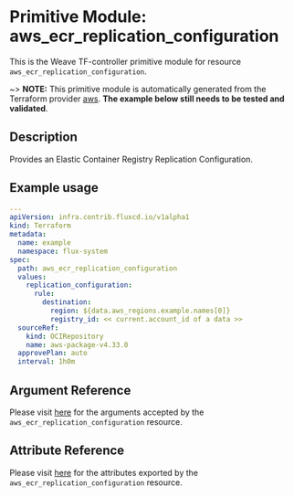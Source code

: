 
# Primitive Module: aws_ecr_replication_configuration

This is the Weave TF-controller primitive module for resource `aws_ecr_replication_configuration`.

~> **NOTE:** This primitive module is automatically generated from the Terraform provider [aws](https://registry.terraform.io/providers/hashicorp/aws/latest/docs/resources/ecr_replication_configuration). **The example below still needs to be tested and validated**.

## Description

Provides an Elastic Container Registry Replication Configuration.

## Example usage

```yaml
---
apiVersion: infra.contrib.fluxcd.io/v1alpha1
kind: Terraform
metadata:
  name: example
  namespace: flux-system
spec:
  path: aws_ecr_replication_configuration
  values:
    replication_configuration:
      rule:
        destination:
          region: ${data.aws_regions.example.names[0]}
          registry_id: << current.account_id of a data >>
  sourceRef:
    kind: OCIRepository
    name: aws-package-v4.33.0
  approvePlan: auto
  interval: 1h0m
```

## Argument Reference

Please visit [here](https://registry.terraform.io/providers/hashicorp/aws/latest/docs/resources/ecr_replication_configuration#argument-reference) for the arguments accepted by the `aws_ecr_replication_configuration` resource.

## Attribute Reference

Please visit [here](https://registry.terraform.io/providers/hashicorp/aws/latest/docs/resources/ecr_replication_configuration#attributes-reference) for the attributes exported by the `aws_ecr_replication_configuration` resource.
